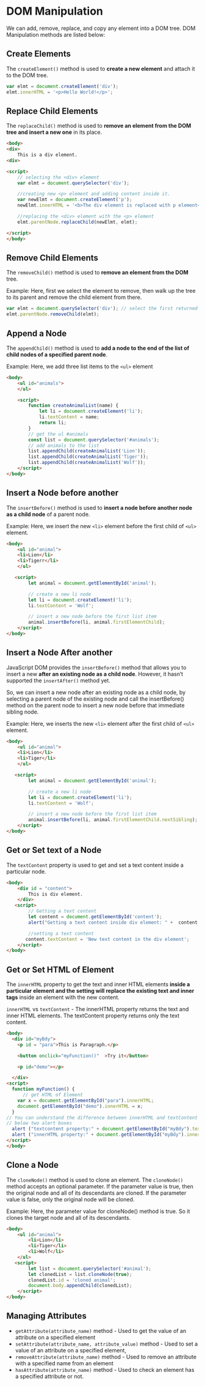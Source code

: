 # DOM Manipulation
We can add, remove, replace, and copy any element into a DOM tree. DOM Manipulation methods are listed below:

## Create Elements
The `createElement()` method is used to **create a new element** and attach it to the DOM tree.

```js
var elmt = document.createElement('div');
elmt.innerHTML = '<p>Hello World!</p>';
```

## Replace Child Elements
The `replaceChild()` method is used to **remove an element from the DOM tree and insert a new one** in its place.

```html
<body>
<div>
	This is a div element.
<div>

<script>
    // selecting the <div> element
  	var elmt = document.querySelector('div');

    //creating new <p> element and adding content inside it.
	var newElmt = document.createElement('p');
	newElmt.innerHTML = '<b>The div element is replaced with p element</b>';

    //replacing the <div> element with the <p> element
	elmt.parentNode.replaceChild(newElmt, elmt);

</script>
</body>
```

## Remove Child Elements
The `removeChild()` method is used to **remove an element from the DOM** tree.

Example: Here, first we select the element to remove, then walk up the tree to its parent and remove the child element from there.

```js
var elmt = document.querySelector('div'); // select the first returned <div> element
elmt.parentNode.removeChild(elmt);
```

## Append a Node
The `appendChild()` method is used to **add a node to the end of the list of child nodes of a specified parent node**.

Example: Here, we add three list items to the `<ul>` element

```html
<body>
    <ul id="animals">
    </ul>

    <script>
        function createAnimalList(name) {
            let li = document.createElement('li');
            li.textContent = name;
            return li;
        }
        // get the ul #animals
        const list = document.querySelector('#animals');
        // add animals to the list
        list.appendChild(createAnimalList('Lion'));
        list.appendChild(createAnimalList('Tiger'));
        list.appendChild(createAnimalList('Wolf'));
    </script>
</body>
```

## Insert a Node before another
The `insertBefore()` method is used to **insert a node before another node as a child node** of a parent node.

Example: Here, we insert the new `<li>` element before the first child of `<ul>` element.

```html
<body>
    <ul id="animal">
    <li>Lion</li>
    <li>Tigerr</li>
    </ul>

   <script>
        let animal = document.getElementById('animal');

        // create a new li node
        let li = document.createElement('li');
        li.textContent = 'Wolf';

        // insert a new node before the first list item
        animal.insertBefore(li, animal.firstElementChild);
    </script>
</body>
```

## Insert a Node After another
JavaScript DOM provides the `insertBefore()` method that allows you to insert a new **after an existing node as a child node**. However, it hasn’t supported the `insertAfter()` method yet.

So, we can insert a new node after an existing node as a child node, by selecting a parent node of the existing node and call the insertBefore() method on the parent node to insert a new node before that immediate sibling node.

Example: Here, we inserts the new `<li>` element after the first child of `<ul>` element.

```html
<body>
    <ul id="animal">
    <li>Lion</li>
    <li>Tiger</li>
    </ul>

   <script>
        let animal = document.getElementById('animal');

        // create a new li node
        let li = document.createElement('li');
        li.textContent = 'Wolf';

        // insert a new node before the first list item
        animal.insertBefore(li, animal.firstElementChild.nextSibling);
    </script>
</body>
```

## Get or Set text of a Node
The `textContent` property is used to get and set a text content inside a particular node.

```html
<body>
    <div id = "content">
    	This is div element.
    </div>
   <script>
   		// Getting a text content
        let content = document.getElementById('content');
		alert("Getting a text content inside div element: " +  content.textContent);

        //setting a text content
       content.textContent = 'New text content in the div element';
    </script>
</body>
```

## Get or Set HTML of Element
The `innerHTML` property to get the text and inner HTML elements **inside a particular element and the setting will replace the existing text and inner tags** inside an element with the new content.

`innerHTML` vs `textContent` - The innerHTML property returns the text and inner HTML elements. The textContent property returns only the text content.

```html
<body>
  <div id="myBdy">
    <p id = "para">This is Paragraph.</p>

    <button onclick="myFunction()"  >Try it</button>

    <p id="demo"></p>

  </div>
<script>
  function myFunction() {
      // get HTML of Element
    var x = document.getElementById("para").innerHTML;
    document.getElementById("demo").innerHTML = x;
  }
// You can understand the difference between innerHTML and textContent property clearly from the output of the
// below two alert boxes
  alert ("textcontent property:" + document.getElementById("myBdy").textContent);
  alert ("innerHTML property:" + document.getElementById("myBdy").innerHTML);
</script>
</body>
```

## Clone a Node
The `cloneNode()` method is used to clone an element. The `cloneNode()` method accepts an optional parameter. If the parameter value is true, then the original node and all of its descendants are cloned. If the parameter value is false, only the original node will be cloned.

Example: Here, the parameter value for cloneNode() method is true. So it clones the target node and all of its descendants.

```html
<body>
    <ul id="animal">
        <li>Lion</li>
        <li>Tiger</li>
        <li>Wolf</li>
    </ul>
   <script>
        let list = document.querySelector('#animal');
        let clonedList = list.cloneNode(true);
        clonedList.id = 'cloned animal';
        document.body.appendChild(clonedList);
    </script>
</body>
```

## Managing Attributes
- `getAttribute(attribute_name)` method - Used to get the value of an attribute on a specified element
- `setAttribute(attribute_name, attribute_value)` method - Used to set a value of an attribute on a specified element,
- `removeAttribute(attribute_name)` method - Used to remove an attribute with a specified name from an element
- `hasAttribute(attribute_name)` method - Used to check an element has a specified attribute or not.
